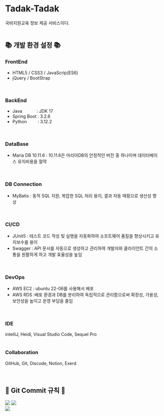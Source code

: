 # Tadak-Tadak
<div>국비지원교육 정보 제공 서비스이다.</div>

<br>
<h2>📚 개발 환경 설정 📚</h2>
<div> 
<h3>FrontEnd</h3>
<ul>
  <li>HTML5 / CSS3 / JavaScrip(ES6) </li>
  <li>jQuery / BootStrap</li>
</ul>

<br>

<h3>BackEnd</h3>
<ul>
  <li>Java&nbsp;&nbsp;&nbsp;&nbsp;&nbsp;&nbsp;&nbsp;&nbsp;&nbsp;&nbsp;&nbsp;&nbsp;: JDK 17</li>
  <li>Spring Boot : 3.2.6</li>
  <li>Python &nbsp;&nbsp;&nbsp;&nbsp;&nbsp;&nbsp;&nbsp;&nbsp;: 3.12.2 </li>
</ul>

<br>

<h3>DataBase</h3>
<ul>
  <li>Maria DB 10.11.6 : 10.11.6은 마리아DB의 안정적인 버전 중 하나이며 데이터베이스 유지비용을 절약</li>
</ul>

<br>
<h3>DB Connection</h3>
<ul>
  <li> MyBatis : 동적 SQL 지원, 복잡한 SQL 처리 용이, 결과 자동 매핑으로 생산성 향상</li>
</ul>

<br>
<h3>CI/CD</h3>
<ul>
  <li> JUnit5  : 테스트 코드 작성 및 실행을 자동화하여 소프트웨어 품질을 향상시키고 유지보수를 용이</li>
  <li> Swagger  : API 문서를 자동으로 생성하고 관리하여 개발자와 클라이언트 간의 소통을 원활하게 하고 개발 효율성을 높임 </li>
</ul>

<br>
<h3>DevOps</h3>
<ul>
  <li> AWS EC2  : ubuntu 22-06를 사용해서 배포 </li>
  <li> AWS RDS  :배포 환경과 DB를 분리하여 독립적으로 관리함으로써 확장성, 가용성, 보안성을 높이고 운영 부담을 줄임 </li>
</ul>

<br>
<h3>IDE</h3>
<div>intelliJ, Heidi, Visual Studio Code, Sequel Pro</div>

<br>
<h3>Collaboration</h3>
<div>GitHub, Git, Discode, Notion, Exerd</div>

<br>
<br>

<h2>📃 Git Commit 규칙 📃 </h2>
<div>
  <img src="https://github.com/Tadak-Tadak/tadak-education-information/assets/64453121/8b99813d-761c-4f97-b60a-0a541f46f70d" />
  <img src="https://github.com/Tadak-Tadak/tadak-education-information/assets/64453121/5f27a672-848f-4daa-a75a-934704a42e14" />
</div>
<img src="https://github.com/Tadak-Tadak/tadak-education-information/assets/64453121/e394ba9f-ff1a-42bb-b25a-2e34c6fa26e7" />

</div>
